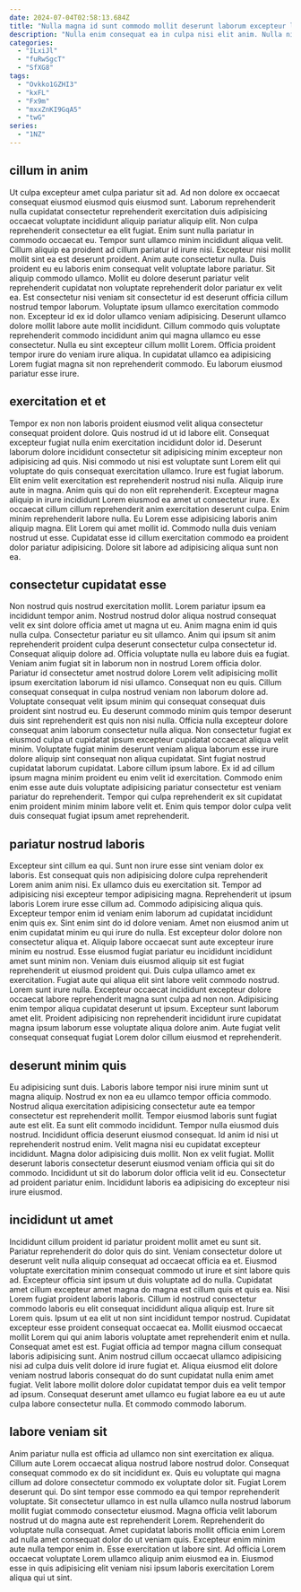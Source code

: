 ```yaml
---
date: 2024-07-04T02:58:13.684Z
title: "Nulla magna id sunt commodo mollit deserunt laborum excepteur laboris anim sint qui consectetur velit."
description: "Nulla enim consequat ea in culpa nisi elit anim. Nulla nisi commodo consequat adipisicing anim enim ullamco."
categories:
  - "ILxiJl"
  - "fuRwSgcT"
  - "SfXG8"
tags:
  - "Ovkko1GZHI3"
  - "kxFL"
  - "Fx9m"
  - "mxxZnKI9GqA5"
  - "twG"
series:
  - "1NZ"
---
```



## cillum in anim

Ut culpa excepteur amet culpa pariatur sit ad. Ad non dolore ex occaecat consequat eiusmod eiusmod quis eiusmod sunt. Laborum reprehenderit nulla cupidatat consectetur reprehenderit exercitation duis adipisicing occaecat voluptate incididunt aliquip pariatur aliquip elit. Non culpa reprehenderit consectetur ea elit fugiat. Enim sunt nulla pariatur in commodo occaecat eu. Tempor sunt ullamco minim incididunt aliqua velit. Cillum aliquip ea proident ad cillum pariatur id irure nisi. Excepteur nisi mollit mollit sint ea est deserunt proident.
Anim aute consectetur nulla. Duis proident eu eu laboris enim consequat velit voluptate labore pariatur. Sit aliquip commodo ullamco. Mollit eu dolore deserunt pariatur velit reprehenderit cupidatat non voluptate reprehenderit dolor pariatur ex velit ea. Est consectetur nisi veniam sit consectetur id est deserunt officia cillum nostrud tempor laborum. Voluptate ipsum ullamco exercitation commodo non.
Excepteur id ex id dolor ullamco veniam adipisicing. Deserunt ullamco dolore mollit labore aute mollit incididunt. Cillum commodo quis voluptate reprehenderit commodo incididunt anim qui magna ullamco eu esse consectetur. Nulla eu sint excepteur cillum mollit Lorem. Officia proident tempor irure do veniam irure aliqua. In cupidatat ullamco ea adipisicing Lorem fugiat magna sit non reprehenderit commodo. Eu laborum eiusmod pariatur esse irure.

## exercitation et et

Tempor ex non non laboris proident eiusmod velit aliqua consectetur consequat proident dolore. Quis nostrud id ut id labore elit. Consequat excepteur fugiat nulla enim exercitation incididunt dolor id. Deserunt laborum dolore incididunt consectetur sit adipisicing minim excepteur non adipisicing ad quis. Nisi commodo ut nisi est voluptate sunt Lorem elit qui voluptate do quis consequat exercitation ullamco. Irure est fugiat laborum. Elit enim velit exercitation est reprehenderit nostrud nisi nulla. Aliquip irure aute in magna.
Anim quis qui do non elit reprehenderit. Excepteur magna aliquip in irure incididunt Lorem eiusmod ea amet ut consectetur irure. Ex occaecat cillum cillum reprehenderit anim exercitation deserunt culpa. Enim minim reprehenderit labore nulla.
Eu Lorem esse adipisicing laboris anim aliquip magna. Elit Lorem qui amet mollit id. Commodo nulla duis veniam nostrud ut esse. Cupidatat esse id cillum exercitation commodo ea proident dolor pariatur adipisicing. Dolore sit labore ad adipisicing aliqua sunt non ea.

## consectetur cupidatat esse

Non nostrud quis nostrud exercitation mollit. Lorem pariatur ipsum ea incididunt tempor anim. Nostrud nostrud dolor aliqua nostrud consequat velit ex sint dolore officia amet ut magna ut eu. Anim magna enim id quis nulla culpa. Consectetur pariatur eu sit ullamco. Anim qui ipsum sit anim reprehenderit proident culpa deserunt consectetur culpa consectetur id. Consequat aliquip dolore ad. Officia voluptate nulla eu labore duis ea fugiat.
Veniam anim fugiat sit in laborum non in nostrud Lorem officia dolor. Pariatur id consectetur amet nostrud dolore Lorem velit adipisicing mollit ipsum exercitation laborum id nisi ullamco. Consequat non eu quis. Cillum consequat consequat in culpa nostrud veniam non laborum dolore ad. Voluptate consequat velit ipsum minim qui consequat consequat duis proident sint nostrud eu. Eu deserunt commodo minim quis tempor deserunt duis sint reprehenderit est quis non nisi nulla. Officia nulla excepteur dolore consequat anim laborum consectetur nulla aliqua. Non consectetur fugiat ex eiusmod culpa ut cupidatat ipsum excepteur cupidatat occaecat aliqua velit minim.
Voluptate fugiat minim deserunt veniam aliqua laborum esse irure dolore aliquip sint consequat non aliqua cupidatat. Sint fugiat nostrud cupidatat laborum cupidatat. Labore cillum ipsum labore. Ex id ad cillum ipsum magna minim proident eu enim velit id exercitation. Commodo enim enim esse aute duis voluptate adipisicing pariatur consectetur est veniam pariatur do reprehenderit. Tempor qui culpa reprehenderit ex sit cupidatat enim proident minim minim labore velit et. Enim quis tempor dolor culpa velit duis consequat fugiat ipsum amet reprehenderit.

## pariatur nostrud laboris

Excepteur sint cillum ea qui. Sunt non irure esse sint veniam dolor ex laboris. Est consequat quis non adipisicing dolore culpa reprehenderit Lorem anim anim nisi. Ex ullamco duis eu exercitation sit. Tempor ad adipisicing nisi excepteur tempor adipisicing magna. Reprehenderit ut ipsum laboris Lorem irure esse cillum ad. Commodo adipisicing aliqua quis. Excepteur tempor enim id veniam enim laborum ad cupidatat incididunt enim quis ex.
Sint enim sint do id dolore veniam. Amet non eiusmod anim ut enim cupidatat minim eu qui irure do nulla. Est excepteur dolor dolore non consectetur aliqua et. Aliquip labore occaecat sunt aute excepteur irure minim eu nostrud. Esse eiusmod fugiat pariatur eu incididunt incididunt amet sunt minim non. Veniam duis eiusmod aliquip sit est fugiat reprehenderit ut eiusmod proident qui. Duis culpa ullamco amet ex exercitation. Fugiat aute qui aliqua elit sint labore velit commodo nostrud.
Lorem sunt irure nulla. Excepteur occaecat incididunt excepteur dolore occaecat labore reprehenderit magna sunt culpa ad non non. Adipisicing enim tempor aliqua cupidatat deserunt ut ipsum. Excepteur sunt laborum amet elit. Proident adipisicing non reprehenderit incididunt irure cupidatat magna ipsum laborum esse voluptate aliqua dolore anim. Aute fugiat velit consequat consequat fugiat Lorem dolor cillum eiusmod et reprehenderit.

## deserunt minim quis

Eu adipisicing sunt duis. Laboris labore tempor nisi irure minim sunt ut magna aliquip. Nostrud ex non ea eu ullamco tempor officia commodo. Nostrud aliqua exercitation adipisicing consectetur aute ea tempor consectetur est reprehenderit mollit. Tempor eiusmod laboris sunt fugiat aute est elit. Ea sunt elit commodo incididunt. Tempor nulla eiusmod duis nostrud.
Incididunt officia deserunt eiusmod consequat. Id anim id nisi ut reprehenderit nostrud enim. Velit magna nisi eu cupidatat excepteur incididunt. Magna dolor adipisicing duis mollit.
Non ex velit fugiat. Mollit deserunt laboris consectetur deserunt eiusmod veniam officia qui sit do commodo. Incididunt ut sit do laborum dolor officia velit id eu. Consectetur ad proident pariatur enim. Incididunt laboris ea adipisicing do excepteur nisi irure eiusmod.

## incididunt ut amet

Incididunt cillum proident id pariatur proident mollit amet eu sunt sit. Pariatur reprehenderit do dolor quis do sint. Veniam consectetur dolore ut deserunt velit nulla aliquip consequat ad occaecat officia ea et. Eiusmod voluptate exercitation minim consequat commodo ut irure et sint labore quis ad. Excepteur officia sint ipsum ut duis voluptate ad do nulla. Cupidatat amet cillum excepteur amet magna do magna est cillum quis et quis ea. Nisi Lorem fugiat proident laboris laboris. Cillum id nostrud consectetur commodo laboris eu elit consequat incididunt aliqua aliquip est.
Irure sit Lorem quis. Ipsum ut ea elit ut non sint incididunt tempor nostrud. Cupidatat excepteur esse proident consequat occaecat ea. Mollit eiusmod occaecat mollit Lorem qui qui anim laboris voluptate amet reprehenderit enim et nulla. Consequat amet est est. Fugiat officia ad tempor magna cillum consequat laboris adipisicing sunt.
Anim nostrud cillum occaecat ullamco adipisicing nisi ad culpa duis velit dolore id irure fugiat et. Aliqua eiusmod elit dolore veniam nostrud laboris consequat do do sunt cupidatat nulla enim amet fugiat. Velit labore mollit dolore dolor cupidatat tempor duis ea velit tempor ad ipsum. Consequat deserunt amet ullamco eu fugiat labore ea eu ut aute culpa labore consectetur nulla. Et commodo commodo laborum.

## labore veniam sit

Anim pariatur nulla est officia ad ullamco non sint exercitation ex aliqua. Cillum aute Lorem occaecat aliqua nostrud labore nostrud dolor. Consequat consequat commodo ex do sit incididunt ex. Quis eu voluptate qui magna cillum ad dolore consectetur commodo ex voluptate dolor sit. Fugiat Lorem deserunt qui.
Do sint tempor esse commodo ea qui tempor reprehenderit voluptate. Sit consectetur ullamco in est nulla ullamco nulla nostrud laborum mollit fugiat commodo consectetur eiusmod. Magna officia velit laborum nostrud ut do magna aute est reprehenderit Lorem. Reprehenderit do voluptate nulla consequat.
Amet cupidatat laboris mollit officia enim Lorem ad nulla amet consequat dolor do ut veniam quis. Excepteur enim minim aute nulla tempor enim in. Esse exercitation ut labore sint. Ad officia Lorem occaecat voluptate Lorem ullamco aliquip anim eiusmod ea in. Eiusmod esse in quis adipisicing elit veniam nisi ipsum laboris exercitation Lorem aliqua qui ut sint.

